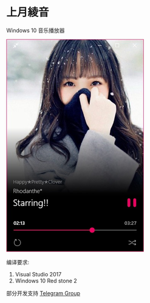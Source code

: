 上月綾音
=======

Windows 10 音乐播放器


![Screenshot 1](./screenshots/FullSizeRender.jpg)

编译要求:
1. Visual Studio 2017
2. Windows 10 Red stone 2

部分开发支持 [Telegram Group](https://t.me/joinchat/CdVYkA3SI3pawafKDRC4Pw)